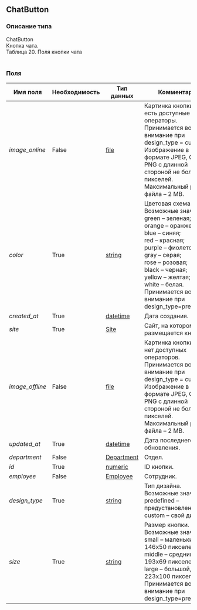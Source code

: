 
## ChatButton

### Описание типа
ChatButton<br/>Кнопка чата.<br/> Таблица 20. Поля кнопки чата<br/><br/>
### Поля

| Имя поля | Необходимость | Тип данных | Комментарий |
|---|---|---|---|
|*image_online*|False|[file](/docs/types/file.md)|Картинка кнопки, когда есть доступные операторы.<br/>Принимается во внимание при design_type = custom.<br/>Изображение в формате JPEG, GIF или PNG с длинной стороной не более 500 пикселей.<br/>Максимальный размер файла – 2 MB.<br/>|
|*color*|True|[string](/docs/types/string.md)|Цветовая схема.<br/>Возможные значения:<br/>green – зеленая;<br/>orange – оранжевая;<br/>blue – синяя;<br/>red – красная;<br/>purple – фиолетовая;<br/>gray – серая;<br/>rose – розовая;<br/>black – черная;<br/>yellow – желтая;<br/>white – белая.<br/>Принимается во внимание при design_type=predefined.<br/>|
|*created_at*|True|[datetime](/docs/types/datetime.md)|Дата создания.<br/>|
|*site*|True|[Site](/docs/types/Site.md)|Сайт, на котором размещается кнопка.<br/>|
|*image_offline*|False|[file](/docs/types/file.md)|Картинка кнопки, когда нет доступных операторов.<br/>Принимается во внимание при design_type = custom.<br/>Изображение в формате JPEG, GIF или PNG с длинной стороной не более 500 пикселей.<br/>Максимальный размер файла – 2 MB.<br/>|
|*updated_at*|True|[datetime](/docs/types/datetime.md)|Дата последнего обновления.<br/>|
|*department*|False|[Department](/docs/types/Department.md)|Отдел.<br/>|
|*id*|True|[numeric](/docs/types/numeric.md)|ID кнопки.<br/>|
|*employee*|False|[Employee](/docs/types/Employee.md)|Сотрудник.<br/>|
|*design_type*|True|[string](/docs/types/string.md)|Тип дизайна.<br/>Возможные значения:<br/>predefined – предустановленный;<br/>custom – свой дизайн.<br/>|
|*size*|True|[string](/docs/types/string.md)|Размер кнопки.<br/>Возможные значения:<br/>small – маленький, 146x50 пикселей;<br/>middle – средний,  193x69 пикселей;<br/>large – большой, 223x100 пикселей.<br/>Принимается во внимание при design_type=predefined.<br/>|
